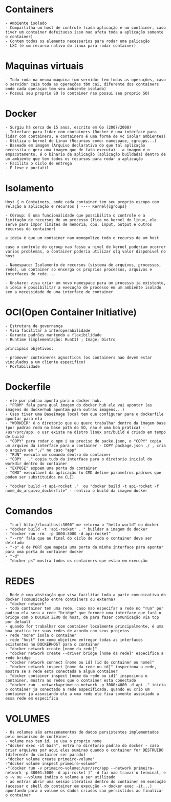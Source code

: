 # Containers
	- Ambiente isolado
	- Compartilha um host de controle (cada aplicação é um container, caso tiver um container defeituoso isso nao afeta toda a aplicação somente o container)
	- Contem todos os elemento necessarios para rodar uma palicação
	- LXC (é um recurso nativo do linux para rodar container)

# Maquinas virtuais
	- Tudo roda na mesma maquina (um servidor tem todas as operações, caso o servidor caia toda as operações tbm cai, diferente dos containers onde cada operaçao tem seu ambiente isolado)
	- Possui seu proprio SO (o container nao possui seu proprio SO)
# Docker
	- Surgiu há cerca de 15 anos, escrito em Go (2007/2008)
	- Interface para lidar com containers (Docker é uma interface para lidar com containers, e containers é uma forma de vc isolar ambientes)
	- Utiliza o kernel do Linux (Recursos como: namespace, cgroups...)
	- Baseado em imagem (Arquivo declarativo do que tal aplicação necessita e gera uma imagem que de fato executa) - a imagem é o empacotamento, é o binario da aplicação (aplicação buildada) dentro de um ambiente que tem todos os recursos para rodar a aplicação
	- Facilita o ciclo de entrega
	- É leve e portatil
# Isolamento
	Host { n Containers, onde cada container tem seu proprio escopo com relação a aplicação e recursos } ---- Kernel{cgroups}
	
	- CGroup: É uma funcionalidade que possibilita o controle e a limitação de recursos de um processo (fica no kernel do linux, ele serve para impor limites de memoria, cpu, input, output e outros recursos do container)

	a ideia é que um container nao monopolize todo o recurso de um host

	caso o controle do cgroup nao fosse a nivel de kernel poderiam ocorrer varios problemas, o container poderia utilizar qlq valor disponivel no host

	- Namespace: Isolamento de recursos (sistema de arquivos, processos, rede), um container so enxerga os proprios processos, arquivos e interfaces de rede....

	- Unshare: visa criar um novo namespace para um processo ja existente, a ideia é possibilitar a execução de processo em um ambiente isolado sem a necessidade de uma interface de container

# OCI(Open Container Initiative)

	- Estrutura de governança
	- Visa facilitar a interoperabilidade
	- Garante padrões mantendo a flexibilidade
	- Runtime (implementação: RunCI) ; Image; Distro

	principais objetivos:

	- promover conteineres agnosticos (os containers nao devem estar vinculados a um cliente especifico)
	- Portabilidade
	
# Dockerfile
	- ele por padrao aponta para o docker hub.
	- "FROM" fala para qual imagem do docker hub ele vai apontar (as imagens do dockerhub apontam para outras imagens...)
	- Caso tiver uma BaseImage local tem que configurar para o dockerfile apontar para ela
	- "WORKDIR" é o diretorio que eu quero trabalhar dentro da imagem base (por padrao roda no base path do SO, nao é uma boa pratica) - /usr/src/app, o usr existe na distro linux src/build é criado em tempo de build
	- "COPY" para rodar o npm i eu preciso do packe.json, o "COPY" copia um arquivo da interface para o container - COPY package.json ./ , cria o arquivo em "./" no caso "app"
	- "RUN" executa um comando dentro do container
	- "COPY . ." copia tudo da interface para o diretorio inicial do workdir dentro do container
	- "EXPOSE" expoem uma porta do container
	- "CMD" executavel da aplicação (o CMD define parametros padroes que podem ser substituidos na CLI)
	
	- "docker build -t api-rocket ."  ou "docker build -t api-rocket -f nome_do_arquivo_dockerfile" - realiza o build da imagem docker
	
# Comandos
	- "curl http://localhost:3000" me retorna o "hello world" do docker
	- "docker build -t 'api-rocket' . " buildar a imagem do docker
	- "docker run -rm  -p 3000:3000 -d api-rocket"
	- "--rm" fala que ao final do ciclo de vida o container deve ser deletado
	- "-p" é de PORT que mapeia uma porta da minha interface para apontar para uma porta do container docker
	- "-d"
	- "docker ps" mostra todos os containers que estao em execução
	
# REDES

	- Rede é uma abstração que visa facilitar toda a parte comunicativa do docker (comunicação entre containers ou externa)
	- "docker network"
	- todo container tem uma rede, caso nao especifar a rede no "run" por padrao ela sera a rede "bridge" que fornece uma interface que fará o bridge com o DOCKER ZERO do host, da para fazer comunicação via tcp por default
	- quando for trabalhar com container localmente principalmente, é uma boa pratica ter suas redes de acordo com seus projetos
	- rede "none" isola o container
	- rede "host" tem como objetivo entregar todas as interfaces existentes no DOCKERHOST para o container
	- "docker network create [nome da rede]"
	- "docker network create --driver bridge [nome da rede]" especifica a rede bridge
	- "docker network connect [nome ou id] [id do container ou nome]"
	- "docker network inspect [nome da rede ou id]" inspeciona a rede, mostra se a rede esta conectada a algum container
	- "docker container inspect [nome da rede ou id]" inspeciona o container, mostra as redes que o container esta conectado
	- "docker run --network=primeira-network -p 3000:4000 -d api ." inicia o container ja conectado a rede especificada, quando eu crio um container ja associando ele a uma rede ele fica somente associado a essa rede em especifica
	
# VOLUMES
	- Os volumes são armazenamentos de dados persistentes implementados pelo mecanismo de contêiner.
	- volume nao tem id, se usa o proprio nome 
	-"docker exec -it bash", entra no diretorio padrao do docker - caso criar arquivos por aqui eles sumirao quando o container for DESTRUIDO (diferente do container ser parado)
	-"docker volume create primeiro-volume"
	-"docker volume inspect primeiro-volume"
	-"[docker run -v primeiro-volume:/usr/src/app --network primeira-network -p 30001:3000 -d api-rocket ]" -d faz nao travar o terminal, e o -v ou --volume indica o volume a ser utilizado
	- ao entrar abrir uma sessao iterativa dentro do container em execução (acessar o shell do container em execução -> docker exec -it...) apontando para o volume os dados criados sao persistidos ao finalizar o container
